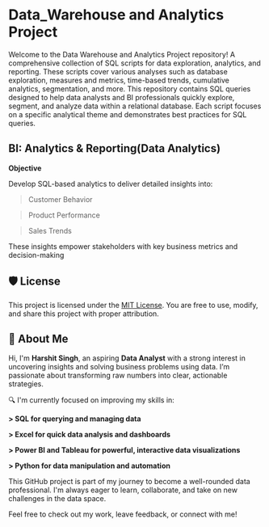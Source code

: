 # Data_Warehouse and Analytics Project
Welcome to the Data Warehouse and Analytics Project repository!
A comprehensive collection of SQL scripts for data exploration, analytics, and reporting. These scripts cover various analyses such as database exploration, measures and metrics, time-based trends, cumulative analytics, segmentation, and more.
This repository contains SQL queries designed to help data analysts and BI professionals quickly explore, segment, and analyze data within a relational database. Each script focuses on a specific analytical theme and demonstrates best practices for SQL queries.


## BI: Analytics & Reporting(Data Analytics)

**Objective**

Develop SQL-based analytics to deliver detailed insights into:


 > Customer Behavior
    
> Product Performance 

> Sales Trends

    
These insights empower stakeholders with key business metrics and decision-making

## 🛡️ License

This project is licensed under the [MIT License](LICENSE). You are free to use, modify, and share this project with proper attribution.

## 🌟 About Me

Hi, I'm **Harshit Singh**, an aspiring **Data Analyst** with a strong interest in uncovering insights and solving business problems using data. I’m passionate about transforming raw numbers into clear, actionable strategies.


🔍 I'm currently focused on improving my skills in:

**> SQL for querying and managing data**

**> Excel for quick data analysis and dashboards**

**> Power BI and Tableau for powerful, interactive data visualizations**

**> Python for data manipulation and automation**


This GitHub project is part of my journey to become a well-rounded data professional. I'm always eager to learn, collaborate, and take on new challenges in the data space.

Feel free to check out my work, leave feedback, or connect with me!
